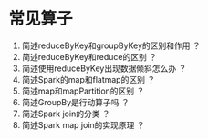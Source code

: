 # 常见算子

1. 简述reduceByKey和groupByKey的区别和作用 ？
2. 简述reduceByKey和reduce的区别 ？
3. 简述使用reduceByKey出现数据倾斜怎么办 ？
4. 简述Spark的map和flatmap的区别 ？
5. 简述map和mapPartition的区别 ？
6. 简述GroupBy是行动算子吗 ？
7. 简述Spark join的分类 ？
8. 简述Spark map join的实现原理 ？
